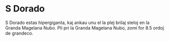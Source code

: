 # S Dorado

S Dorado estas hipergiganta, kaj ankau unu el la plej brilaj steloj en la Granda
Magelana Nubo. Pli pri la Granda Magelana Nubo, zomi for 8.5 ordoj de grandeco.
